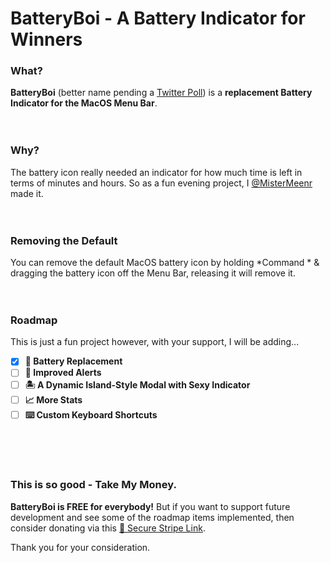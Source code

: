 # BatteryBoi - A Battery Indicator for Winners
### What?
**BatteryBoi** (better name pending a [Twitter Poll](https://twitter.com/mistermeenr)) is a **replacement Battery Indicator for the MacOS Menu Bar**. <br><br><br>

### Why?
The battery icon really needed an indicator for how much time is left in terms of minutes and hours. So as a fun evening project, I [@MisterMeenr](https://twitter.com/mistermeenr) made it. <br><br><br>

### Removing the Default
You can remove the default MacOS battery icon by holding *Command * & dragging the battery icon off the Menu Bar, releasing it will remove it. <br><br><br>

### Roadmap
This is just a fun project however, with your support, I will be adding...

- [X] **🔋 Battery Replacement**
- [ ] **🚨 Improved Alerts**
- [ ] **🏝️ A Dynamic Island-Style Modal with Sexy Indicator**
- [ ] **📈 More Stats**
- [ ] **⌨️ Custom Keyboard Shortcuts**

<br><br><br>

### This is so good - Take My Money. 
**BatteryBoi is FREE for everybody!** But if you want to support future development and see some of the roadmap items implemented, then consider donating via this [🔐 Secure Stripe Link](https://buy.stripe.com/14k7wl8PN5Dw81214a). 

Thank you for your consideration.
